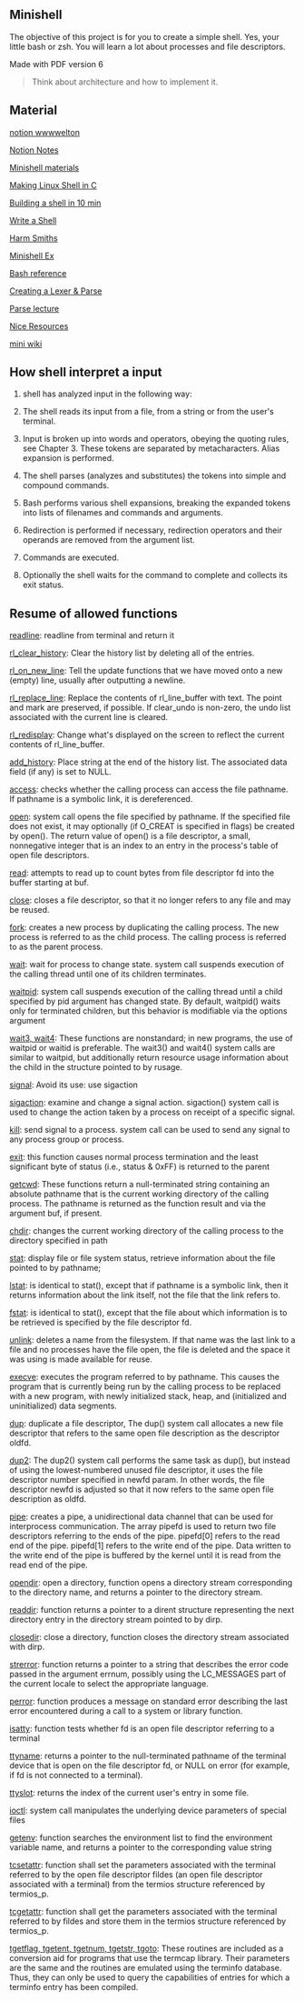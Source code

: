 ## Minishell

The objective of this project is for you to create a simple shell. Yes, your
little bash or zsh. You will learn a lot about processes and file descriptors.

Made with PDF version 6

> Think about architecture and how to implement it.

## Material

[notion wwwwelton](https://www.notion.so/Minishell-94b7e6ad303d4b19b1dfe7d4bbacc9aa)

[Notion Notes](https://www.notion.so/Minishell-e856e9af377f44b588e5fe120d4b6e2a)

[Minishell materials](https://www.notion.so/Minishell-Materials-7bbd45a806e04395ab578ca3f805806c)

[Making Linux Shell in C](https://www.geeksforgeeks.org/making-linux-shell-c/)

[Building a shell in 10 min](https://www.youtube.com/watch?v=k6TTj4C0LF0)

[Write a Shell](https://brennan.io/2015/01/16/write-a-shell-in-c/)

[Harm Smiths](https://harm-smits.github.io/42docs/projects/minishell)

[Minishell Ex](https://github.com/parismart/minishell)

[Bash reference](https://www.gnu.org/savannah-checkouts/gnu/bash/manual/bash.html#What-is-Bash_003f)

[Creating a Lexer & Parse](https://www.youtube.com/watch?v=70NVv0nVLlE&ab_channel=LambdaShow)

[Parse lecture](https://www.youtube.com/watch?v=4m7ubrdbWQU&ab_channel=DmitrySoshnikov)

[Nice Resources](https://github.com/Hamzaelkhatri/minishell)

[mini wiki](https://github.com/jmartini89/42_minishell/wiki)

## How shell interpret a input

1. shell has analyzed input in the following way:

2. The shell reads its input from a file, from a string or from the user's terminal.

3. Input is broken up into words and operators, obeying the quoting rules, see Chapter 3. These tokens are separated by metacharacters. Alias expansion is performed.

4. The shell parses (analyzes and substitutes) the tokens into simple and compound commands.

5. Bash performs various shell expansions, breaking the expanded tokens into lists of filenames and commands and arguments.

6. Redirection is performed if necessary, redirection operators and their operands are removed from the argument list.

7. Commands are executed.

8. Optionally the shell waits for the command to complete and collects its exit status.

## Resume of allowed functions

[readline](https://man7.org/linux/man-pages/man3/readline.3.html): readline from terminal and return it

[rl_clear_history](https://tiswww.case.edu/php/chet/readline/readline.html#IDX357): Clear the history list by deleting all of the entries.

[rl_on_new_line](https://tiswww.case.edu/php/chet/readline/readline.html#IDX363): Tell the update functions that we have moved onto a new (empty) line, usually after outputting a newline.

[rl_replace_line](https://tiswww.case.edu/php/chet/readline/readline.html#IDX338): Replace the contents of rl_line_buffer with text. The point and mark are preserved, if possible. If clear_undo is non-zero, the undo list associated with the current line is cleared.

[rl_redisplay](https://tiswww.case.edu/php/chet/readline/readline.html#IDX304): Change what's displayed on the screen to reflect the current contents of rl_line_buffer.

[add_history](https://man7.org/linux/man-pages/man3/history.3.html): Place string at the end of the history list. The associated data field (if any) is set to NULL.

[access](https://man7.org/linux/man-pages/man2/access.2.html): checks whether the calling process can access the file pathname. If pathname is a symbolic link, it is dereferenced.

[open](https://man7.org/linux/man-pages/man2/open.2.html): system call opens the file specified by pathname. If the specified file does not exist, it may optionally (if O_CREAT
is specified in flags) be created by open(). The return value of open() is a file descriptor, a small, nonnegative integer that is an index to an entry in the process's table of open file descriptors.

[read](https://man7.org/linux/man-pages/man2/read.2.html): attempts to read up to count bytes from file descriptor fd into the buffer starting at buf.

[close](https://man7.org/linux/man-pages/man2/close.2.html): closes a file descriptor, so that it no longer refers to any file and may be reused.

[fork](https://man7.org/linux/man-pages/man2/fork.2.html): creates a new process by duplicating the calling process. The new process is referred to as the child process. The calling process is referred to as the parent process.

[wait](https://man7.org/linux/man-pages/man2/wait.2.html): wait for process to change state. system call suspends execution of the calling thread until one of its children terminates.

[waitpid](https://man7.org/linux/man-pages/man2/wait.2.html): system call suspends execution of the calling thread until a child specified by pid argument has changed state. By default, waitpid() waits only for terminated children, but this behavior is modifiable via the options argument

[wait3, wait4](https://man7.org/linux/man-pages/man2/wait3.2.html): These functions are nonstandard; in new programs, the use of waitpid or waitid is preferable. The wait3() and wait4() system calls are similar to waitpid, but additionally return resource usage information about the child in the structure pointed to by rusage.

[signal](https://man7.org/linux/man-pages/man7/signal.7.html): Avoid its use: use sigaction

[sigaction](https://man7.org/linux/man-pages/man2/sigaction.2.html): examine and change a signal action. sigaction() system call is used to change the action taken by a process on receipt of a specific signal.

[kill](https://man7.org/linux/man-pages/man2/kill.2.html): send signal to a process. system call can be used to send any signal to any process group or process.

[exit](https://man7.org/linux/man-pages/man3/exit.3.html): this function causes normal process termination and the least significant byte of status (i.e., status & 0xFF) is returned to the parent

[getcwd](https://man7.org/linux/man-pages/man3/getcwd.3.html): These functions return a null-terminated string containing an absolute pathname that is the current working directory of the calling process. The pathname is returned as the function result and via the argument buf, if present.

[chdir](https://man7.org/linux/man-pages/man2/chdir.2.html): changes the current working directory of the calling process to the directory specified in path

[stat](https://man7.org/linux/man-pages/man1/stat.1.html): display file or file system status, retrieve information about the file pointed to by pathname;

[lstat](https://man7.org/linux/man-pages/man2/lstat.2.html): is identical to stat(), except that if pathname is a symbolic link, then it returns information about the link itself, not the file that the link refers to.

[fstat](https://man7.org/linux/man-pages/man2/lstat.2.html): is identical to stat(), except that the file about which information is to be retrieved is specified by the file descriptor fd.

[unlink](https://man7.org/linux/man-pages/man2/unlink.2.html): deletes a name from the filesystem. If that name was the last link to a file and no processes have the file open, the file is deleted and the space it was using is made available for reuse.

[execve](https://man7.org/linux/man-pages/man2/execve.2.html): executes the program referred to by pathname. This causes the program that is currently being run by the calling process to be replaced with a new program, with newly initialized stack, heap, and (initialized and uninitialized) data segments.

[dup](https://man7.org/linux/man-pages/man2/dup.2.html): duplicate a file descriptor, The dup() system call allocates a new file descriptor that refers to the same open file description as the descriptor oldfd.

[dup2](https://man7.org/linux/man-pages/man2/dup.2.html): The dup2() system call performs the same task as dup(), but instead of using the lowest-numbered unused file descriptor, it uses the file descriptor number specified in newfd param. In other words, the file descriptor newfd is adjusted so that it now refers to the same open file description as oldfd.

[pipe](https://man7.org/linux/man-pages/man2/pipe.2.html): creates a pipe, a unidirectional data channel that can be used for interprocess communication. The array pipefd is used to return two file descriptors referring to the ends of the pipe. pipefd[0] refers to the read end of the pipe. pipefd[1] refers to the write end of the pipe. Data written to the write end of the pipe is buffered by the kernel until it is read from the read end of the pipe.

[opendir](https://man7.org/linux/man-pages/man3/opendir.3.html): open a directory, function opens a directory stream corresponding to the directory name, and returns a pointer to the directory stream.

[readdir](https://man7.org/linux/man-pages/man3/readdir.3.html): function returns a pointer to a dirent structure representing the next directory entry in the directory stream pointed to by dirp.

[closedir](https://man7.org/linux/man-pages/man3/closedir.3.html): close a directory, function closes the directory stream associated with dirp.

[strerror](https://man7.org/linux/man-pages/man3/strerror.3.html): function returns a pointer to a string that describes the error code passed in the argument errnum, possibly using the LC_MESSAGES part of the current locale to select the appropriate language.

[perror](https://man7.org/linux/man-pages/man3/perror.3.html): function produces a message on standard error describing the last error encountered during a call to a system or library function.

[isatty](https://man7.org/linux/man-pages/man3/isatty.3.html): function tests whether fd is an open file descriptor referring to a terminal

[ttyname](https://man7.org/linux/man-pages/man3/ttyname.3.html): returns a pointer to the null-terminated pathname of the terminal device that is open on the file descriptor fd, or NULL on error (for example, if fd is not connected to a terminal).

[ttyslot](https://man7.org/linux/man-pages/man3/ttyslot.3.html): returns the index of the current user's entry in some file.

[ioctl](https://man7.org/linux/man-pages/man2/ioctl.2.html): system call manipulates the underlying device parameters of special files

[getenv](https://man7.org/linux/man-pages/man3/getenv.3.html): function searches the environment list to find the environment variable name, and returns a pointer to the corresponding value string

[tcsetattr](https://man7.org/linux/man-pages/man3/tcsetattr.3p.html): function shall set the parameters associated with the terminal referred to by the open file descriptor fildes (an open file descriptor associated with a terminal) from the termios structure referenced by termios_p.

[tcgetattr](https://man7.org/linux/man-pages/man3/tcgetattr.3p.html): function shall get the parameters associated with the terminal referred to by fildes and store them in the termios structure referenced by termios_p.

[tgetflag, tgetent, tgetnum, tgetstr, tgoto](https://linux.die.net/man/3/tgetflag): These routines are included as a conversion aid for programs that use the termcap library. Their parameters are the same and the routines are emulated using the terminfo database. Thus, they can only be used to query the capabilities of entries for which a terminfo entry has been compiled.
